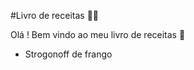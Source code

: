 #Livro de receitas :man_cook:

Olá ! Bem vindo ao meu livro de receitas :wave:

- Strogonoff de frango